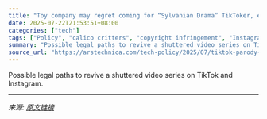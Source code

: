```yaml
---
title: "Toy company may regret coming for “Sylvanian Drama” TikToker, experts say"
date: 2025-07-22T21:53:51+08:00
categories: ["tech"]
tags: ["Policy", "calico critters", "copyright infringement", "Instagram", "online advertising", "parody", "satire", "social media", "sponsored content", "tiktok", "trademark infringement"]
summary: "Possible legal paths to revive a shuttered video series on TikTok and Instagram."
source_url: "https://arstechnica.com/tech-policy/2025/07/tiktok-parody-account-sylvanian-drama-may-survive-sponsored-content-lawsuit/"
---
```


Possible legal paths to revive a shuttered video series on TikTok and Instagram.

---

*来源: [原文链接](https://arstechnica.com/tech-policy/2025/07/tiktok-parody-account-sylvanian-drama-may-survive-sponsored-content-lawsuit/)*
